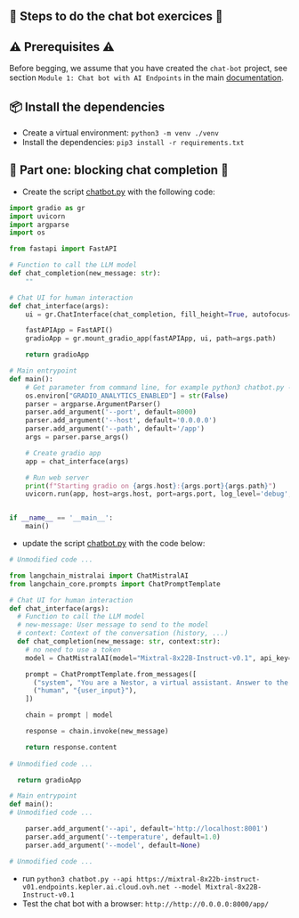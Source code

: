 ## 🤖 Steps to do the chat bot exercices 💬

## ⚠️ Prerequisites ⚠️

Before begging, we assume that you have created the `chat-bot` project, see section `Module 1: Chat bot with AI Endpoints` in the main [documentation](README.md).

## 📦 Install the dependencies

  - Create a virtual environment: `python3 -m venv ./venv`
  - Install the dependencies: `pip3 install -r requirements.txt`

## 💬 Part one: blocking chat completion 🛑

  - Create the script [chatbot.py](../../python/chat-bot/chatbot.py) with the following code:
```python
import gradio as gr
import uvicorn
import argparse
import os

from fastapi import FastAPI

# Function to call the LLM model
def chat_completion(new_message: str):
    ""

# Chat UI for human interaction
def chat_interface(args):
    ui = gr.ChatInterface(chat_completion, fill_height=True, autofocus=False, concurrency_limit=None)

    fastAPIApp = FastAPI()
    gradioApp = gr.mount_gradio_app(fastAPIApp, ui, path=args.path)

    return gradioApp

# Main entrypoint
def main():
    # Get parameter from command line, for example python3 chatbot.py --port 8080
    os.environ["GRADIO_ANALYTICS_ENABLED"] = str(False)
    parser = argparse.ArgumentParser()
    parser.add_argument('--port', default=8000)
    parser.add_argument('--host', default='0.0.0.0')
    parser.add_argument('--path', default='/app')
    args = parser.parse_args()

    # Create gradio app
    app = chat_interface(args)

    # Run web server
    print(f"Starting gradio on {args.host}:{args.port}{args.path}")
    uvicorn.run(app, host=args.host, port=args.port, log_level='debug', access_log=True)


if __name__ == '__main__':
    main()
```
  - update the script [chatbot.py](../../python/chat-bot/chatbot.py) with the code below:
```python
# Unmodified code ...

from langchain_mistralai import ChatMistralAI
from langchain_core.prompts import ChatPromptTemplate

# Chat UI for human interaction
def chat_interface(args):
  # Function to call the LLM model
  # new-message: User message to send to the model
  # context: Context of the conversation (history, ...)
  def chat_completion(new_message: str, context:str):
    # no need to use a token
    model = ChatMistralAI(model="Mixtral-8x22B-Instruct-v0.1", api_key="None",endpoint=f'{args.api}/api/openai_compat/v1', max_tokens=1500)

    prompt = ChatPromptTemplate.from_messages([
      ("system", "You are a Nestor, a virtual assistant. Answer to the question."),
      ("human", "{user_input}"),
    ])

    chain = prompt | model

    response = chain.invoke(new_message)

    return response.content
  
# Unmodified code ...

  return gradioApp

# Main entrypoint
def main():
# Unmodified code ...

    parser.add_argument('--api', default='http://localhost:8001')
    parser.add_argument('--temperature', default=1.0)
    parser.add_argument('--model', default=None)

# Unmodified code ...

```
  - run `python3 chatbot.py --api https://mixtral-8x22b-instruct-v01.endpoints.kepler.ai.cloud.ovh.net --model Mixtral-8x22B-Instruct-v0.1`
  - Test the chat bot with a browser: `http://http://0.0.0.0:8000/app/`
